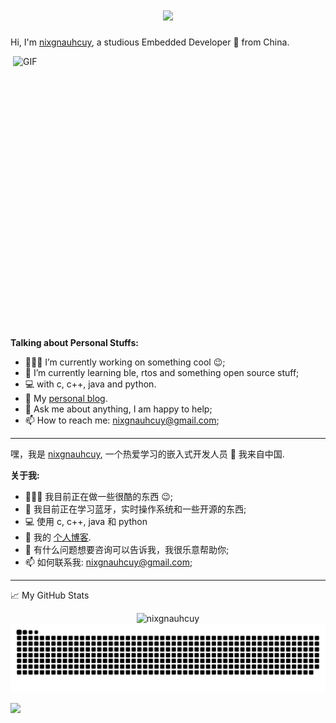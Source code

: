 <h1 align="center">
  <a href="https://www.nixgnauhcuy.cn/">
    <img src="https://readme-typing-svg.demolab.com?font=&size=30&color=2F81F7&lines=Hi,+welcome+to+my+profile!"/>
  </a>
</h1>


Hi, I'm [nixgnauhcuy](https://www.nixgnauhcuy.cn/), a studious Embedded Developer 🚀 from China.

<img align="right" alt="GIF" src="https://cdn.jsdelivr.net/gh/nixgnauhcuy/nixgnauhcuy/assets/code.gif" width="500" height="450" />
  
**Talking about Personal Stuffs:**

- 👨🏽‍💻 I’m currently working on something cool :wink:;
- 🌱 I’m currently learning ble, rtos and something open source stuff;
- 💻 with c, c++, java and python.
- 🎉 My [personal blog](https://www.nixgnauhcuy.cn). 
- 💬 Ask me about anything, I am happy to help;
- 📫 How to reach me: nixgnauhcuy@gmail.com;

---

嘿，我是 [nixgnauhcuy](https://www.nixgnauhcuy.cn/), 一个热爱学习的嵌入式开发人员 🚀 我来自中国.

**关于我:**

- 👨🏽‍💻 我目前正在做一些很酷的东西 :wink:;
- 🌱 我目前正在学习蓝牙，实时操作系统和一些开源的东西;
- 💻 使用 c, c++, java 和 python
- 🎉 我的 [个人博客](https://www.nixgnauhcuy.cn). 
- 💬 有什么问题想要咨询可以告诉我，我很乐意帮助你;
- 📫 如何联系我: nixgnauhcuy@gmail.com;


---

📈 My GitHub Stats

<p align="center"> <img src="https://github-readme-stats.vercel.app/api?username=nixgnauhcuy&show_icons=true&theme=gotham" alt="nixgnauhcuy" />      

<picture>
  <source media="(prefers-color-scheme: dark)" srcset="https://raw.githubusercontent.com/nixgnauhcuy/nixgnauhcuy/output/github-contribution-grid-snake-dark.svg">
  <source media="(prefers-color-scheme: light)" srcset="https://raw.githubusercontent.com/nixgnauhcuy/nixgnauhcuy/output/github-contribution-grid-snake.svg">
  <img alt="github contribution grid snake animation" src="https://raw.githubusercontent.com/nixgnauhcuy/nixgnauhcuy/output/github-contribution-grid-snake.svg">
</picture>  


![](https://komarev.com/ghpvc/?username=nixgnauhcuy&style=plastic&color=dc143c)
